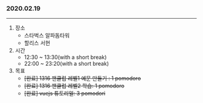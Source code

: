 ### 2020.02.19
---

1. 장소
    - 스타벅스 알파돔타워
    - 할리스 서현
2. 시간
    - 12:30 ~ 13:30(with a short break)
    - 22:00 ~ 23:20(with a short break)
3. 목표
    - ~~[완료] 1316 팬클럽 레벨1 예문 만들기 : 1 pomodoro~~
    - ~~[완료] 1316 팬클럽 레벨2 학습: 1 pomodoro~~
    - ~~[완료] vuejs 튜토리얼: 3 pomodori~~
    